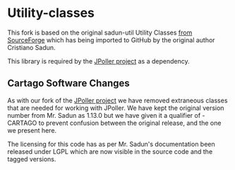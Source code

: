 # Utility-classes
This fork is based on the original sadun-util Utility Classes [from SourceForge]( https://sourceforge.net/projects/sadun-util ) which has being imported to GitHub by the original author Cristiano Sadun.

This library is required by the [JPoller project](https://github.com/crsadun/jpoller) as a dependency.

## Cartago Software Changes

As with our fork of the [JPoller project](https://github.com/Cartago-Software/jpoller) we have removed extraneous classes that are needed for working with JPoller. We have kept the original version number from Mr. Sadun as 1.13.0 but we have given it a qualifier of -CARTAGO to prevent confusion between the original release, and the one we present here. 


The licensing for this code has as per Mr. Sadun's documentation been released under LGPL which are now visible in the source code and the tagged versions.
